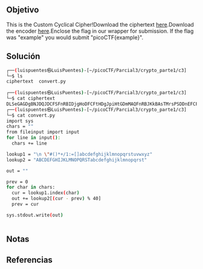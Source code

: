 ## Objetivo 
This is the Custom Cyclical Cipher!Download the ciphertext [here](https://artifacts.picoctf.net/c_titan/47/ciphertext).Download the encoder [here](https://artifacts.picoctf.net/c_titan/47/convert.py).Enclose the flag in our wrapper for submission. If the flag was "example" you would submit "picoCTF{example}".

## Solución
```bash
┌──(luispuentes㉿LuisPuentes)-[~/picoCTF/Parcial3/crypto_parte1/c3]
└─$ ls
ciphertext  convert.py
                                                                                                                                                                       
┌──(luispuentes㉿LuisPuentes)-[~/picoCTF/Parcial3/crypto_parte1/c3]
└─$ cat ciphertext 
DLSeGAGDgBNJDQJDCFSFnRBIDjgHoDFCFtHDgJpiHtGDmMAQFnRBJKkBAsTMrsPSDDnEFCFtIbEDtDCIbFCFtHTJDKerFldbFObFCFtLBFkBAAAPFnRBJGEkerFlcPgKkImHnIlATJDKbTbFOkdNnsgbnJRMFnRBNAFkBAAAbrcbTKAkOgFpOgFpOpkBAAAAAAAiClFGIPFnRBaKliCgClFGtIBAAAAAAAOgGEkImHnIl                                                                                                                                                                       
┌──(luispuentes㉿LuisPuentes)-[~/picoCTF/Parcial3/crypto_parte1/c3]
└─$ cat convert.py              
import sys
chars = ""
from fileinput import input
for line in input():
  chars += line

lookup1 = "\n \"#()*+/1:=[]abcdefghijklmnopqrstuvwxyz"
lookup2 = "ABCDEFGHIJKLMNOPQRSTabcdefghijklmnopqrst"

out = ""

prev = 0
for char in chars:
  cur = lookup1.index(char)
  out += lookup2[(cur - prev) % 40]
  prev = cur

sys.stdout.write(out)



```


## Notas


## Referencias
